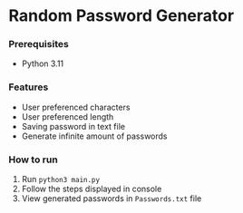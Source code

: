 # Random Password Generator

### Prerequisites

- Python 3.11

### Features

- User preferenced characters
- User preferenced length
- Saving password in text file
- Generate infinite amount of passwords

### How to run

1. Run `python3 main.py`
2. Follow the steps displayed in console
3. View generated passwords in `Passwords.txt` file
